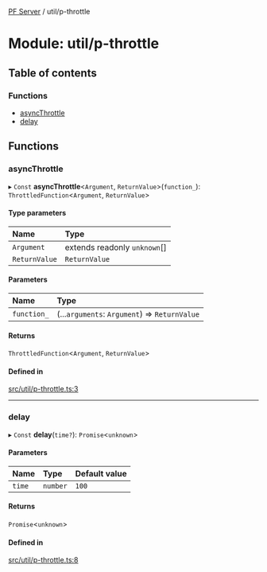[PF Server](../README.md) / util/p-throttle

# Module: util/p-throttle

## Table of contents

### Functions

- [asyncThrottle](util_p_throttle.md#asyncthrottle)
- [delay](util_p_throttle.md#delay)

## Functions

### asyncThrottle

▸ `Const` **asyncThrottle**<`Argument`, `ReturnValue`\>(`function_`): `ThrottledFunction`<`Argument`, `ReturnValue`\>

#### Type parameters

| Name | Type |
| :------ | :------ |
| `Argument` | extends readonly `unknown`[] |
| `ReturnValue` | `ReturnValue` |

#### Parameters

| Name | Type |
| :------ | :------ |
| `function_` | (...`arguments`: `Argument`) => `ReturnValue` |

#### Returns

`ThrottledFunction`<`Argument`, `ReturnValue`\>

#### Defined in

[src/util/p-throttle.ts:3](https://bitbucket.org/bravebits/pfserver/src/83cf3bb/src/util/p-throttle.ts#lines-3)

___

### delay

▸ `Const` **delay**(`time?`): `Promise`<`unknown`\>

#### Parameters

| Name | Type | Default value |
| :------ | :------ | :------ |
| `time` | `number` | `100` |

#### Returns

`Promise`<`unknown`\>

#### Defined in

[src/util/p-throttle.ts:8](https://bitbucket.org/bravebits/pfserver/src/83cf3bb/src/util/p-throttle.ts#lines-8)

